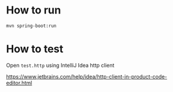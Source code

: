 # How to run
```
mvn spring-boot:run
```
# How to test
Open `test.http` using IntelliJ Idea http client

https://www.jetbrains.com/help/idea/http-client-in-product-code-editor.html